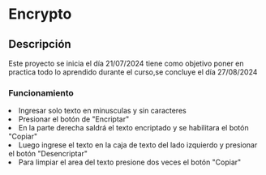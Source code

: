 <h1>Encrypto</h1>
<h2>Descripción</h2>
<p>Este proyecto se inicia el día 21/07/2024 tiene como objetivo poner en practica todo lo aprendido durante el curso,se concluye el día 27/08/2024</p>

<h3>Funcionamiento</h3>
<li>Ingresar solo texto en minusculas y sin caracteres</li>
<li>Presionar el botón de "Encriptar"</li>
<li>En la parte derecha saldrá el texto encriptado y se habilitara el botón "Copiar"</li>
<li>Luego ingrese el texto en la caja de texto del lado izquierdo y presionar el botón "Desencriptar"</li>
<li>Para limpiar el area del texto presione dos veces el botón "Copiar"</li>
